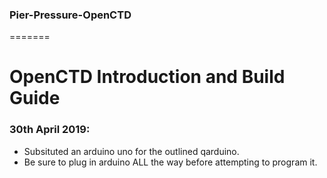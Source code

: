 ### Pier-Pressure-OpenCTD
=======

OpenCTD Introduction and Build Guide
=======

### 30th April 2019:

* Subsituted an arduino uno for the outlined qarduino.
* Be sure to plug in arduino ALL the way before attempting to program it. 

